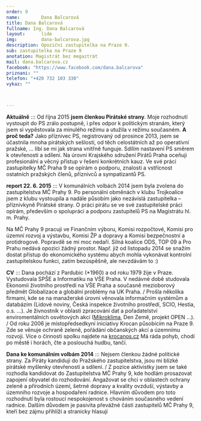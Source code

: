 ```yaml
---
order: 9
name:        Dana Balcarová
title: Dana Balcarová
fullname: Ing. Dana Balcarová
layout:      lide
img:         dana-balcarova.jpg
description: Opoziční zastupitelka na Praze 9.
sub: zastupitelka na Praze 9
anotation: Magistrát bez megaztrát
mail: dana.balcarova.cz
facebook: "https://www.facebook.com/dana.balcarova"
priznani: ""
telefon: "+420 732 103 330"
vykaz: ""



---
```


**Aktuálně** ::: Od října 2015 **jsem členkou Pirátské strany**. Moje rozhodnutí vystoupit do PS zrálo postupně, i přes odpor k politickým stranám, který jsem si vypěstovala za minulého režimu a utužila v režimu současném. **A proč teda?** Jako příznivec PS, registrovaný od prosince 2013, jsem se účastnila mnoha pirátských sešlostí, od těch celostátních až po operativní pražské, … líbí se mi jak strana vnitřně funguje. Sdílím nastavení PS směrem k otevřenosti a sdíleni. Na úrovni Krajského sdružení Pirátů Praha oceňuji profesionální a věcný přístup v řešení konkrétních kauz. Ve své práci zastupitelky MČ Praha 9 se opírám o podporu, znalosti a vstřícnost ostatních pražských členů, příznivců a sympatizantů PS.

**report 22. 6. 2015** ::: V komunálních volbách 2014 jsem byla zvolena do zastupitelstva MČ Prahy 9. Po personální obměnách v klubu Trojkoalice jsem z klubu vystoupila a nadále působím jako nezávislá zastupitelka – příznivkyně Pirátské strany. O práci pirátu se ve své zastupitelské práci opírám, především o spolupráci a podporu zastupitelů PS na Magistrátu hl. m. Prahy.

Na MČ Prahy 9 pracuji ve Finančním výboru, Komisi rozpočtové, Komisi pro územní rozvoj a výstavbu, Komisi ŽP a dopravy a Komisi bezpečnostní a protidrogové. Popravdě se mi moc nedaří. Silná koalice ODS, TOP 09 a Pro Prahu nedává opozici žádný prostor. Např. již od listopadu 2014 se snažím dostat přístup do ekonomického systému abych mohla vykonávat kontrolní zastupitelskou funkci, zatím bezúspěšně, ale nevzdávám to :)

**CV** ::: Dana pochází z Pardubic (\*1960) a od roku 1979 žije v Praze. Vystudovala SPŠE a Informatiku na VŠE Praha. V nedávné době studovala Ekonomii životního prostředí na VŠE Praha a současně mezioborový předmět Globalizace a globální problémy na UK Praha. / Prošla několika firmami, kde se na manažerské úrovni věnovala informačním systémům a databázím (Lidové noviny, Česká inspekce životního prostředí, SCIO, Hestia, o.s. ...). Je živnostník v oblasti zpracování dat a pořadatelství enviromentálních osvětových akcí ([Mikroklima][], Den Země, projekt OPEN ...). / Od roku 2006 je místopředsedkyní iniciativy Krocan působícím na Praze 9. Zde se věnuje ochraně zeleně, pořádání občanských akcí a územnímu rozvoji. Více o činnosti spolku najdete na [krocanos.cz][] Má ráda pohyb, chodí po městě i horách, čte a poslouchá hudbu, tančí.

**Dana ke komunálním volbám 2014** ::: Nejsem členkou žádné politické strany. Za Piráty kandiduji do Pražského zastupitelstva, jsou mi blízké pirátské myšlenky otevřenosti a sdílení. / Z pozice aktivistky jsem se také rozhodla kandidovat do Zastupitelstva MČ Prahy 9, kde hodlám prosazovat zapojení obyvatel do rozhodování. Angažovat se chci v oblastech ochrany zeleně a přírodních území, šetrné dopravy a kvality ovzduší, výstavby a územního rozvoje a hospodaření radnice. Hlavním důvodem pro toto rozhodnutí byla rostoucí nespokojenost s chováním současného vedení radnice. Dalším důvodem je pasivita převážné části zastupitelů MČ Prahy 9, kteří bez zájmu přihlíží a stranicky hlasují

[Mikroklima]: http://www.kristalka.cz/mikroklima/
[krocanos.cz]: http://www.krocanos.cz/
